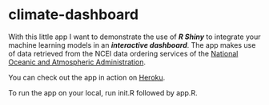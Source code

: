 # climate-dashboard

With this little app I want to demonstrate the use of ***R Shiny*** to integrate your machine learning models in an ***interactive dashboard***.
The app makes use of data retrieved from the NCEI data ordering services of the [National Oceanic and Atmospheric Administration](https://www.noaa.gov).

You can check out the app in action on [Heroku](https://climate-dashboard-app.herokuapp.com).

To run the app on your local, run init.R followed by app.R.
